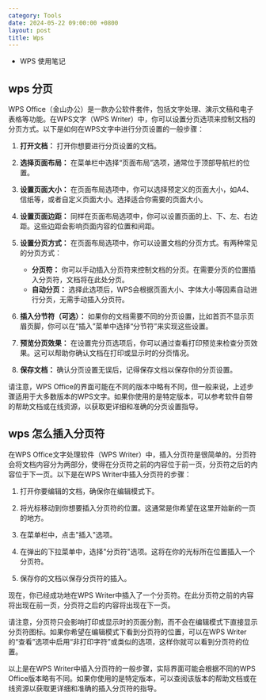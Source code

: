 ```yaml
---
category: Tools
date: 2024-05-22 09:00:00 +0800
layout: post
title: Wps
---
```


+ WPS 使用笔记

## wps 分页

WPS Office（金山办公）是一款办公软件套件，包括文字处理、演示文稿和电子表格等功能。在WPS文字（WPS Writer）中，你可以设置分页选项来控制文档的分页方式。以下是如何在WPS文字中进行分页设置的一般步骤：

1. **打开文档：** 打开你想要进行分页设置的文档。

2. **选择页面布局：** 在菜单栏中选择“页面布局”选项，通常位于顶部导航栏的位置。

3. **设置页面大小：** 在页面布局选项中，你可以选择预定义的页面大小，如A4、信纸等，或者自定义页面大小。选择适合你需要的页面大小。

4. **设置页面边距：** 同样在页面布局选项中，你可以设置页面的上、下、左、右边距。这些边距会影响页面内容的位置和间距。

5. **设置分页方式：** 在页面布局选项中，你可以设置文档的分页方式。有两种常见的分页方式：
   - **分页符：** 你可以手动插入分页符来控制文档的分页。在需要分页的位置插入分页符，文档将在此处分页。
   - **自动分页：** 选择此选项后，WPS会根据页面大小、字体大小等因素自动进行分页，无需手动插入分页符。

6. **插入分节符（可选）：** 如果你的文档需要不同的分页设置，比如首页不显示页眉页脚，你可以在“插入”菜单中选择“分节符”来实现这些设置。

7. **预览分页效果：** 在设置完分页选项后，你可以通过查看打印预览来检查分页效果。这可以帮助你确认文档在打印或显示时的分页情况。

8. **保存文档：** 确认分页设置无误后，记得保存文档以保存你的分页设置。

请注意，WPS Office的界面可能在不同的版本中略有不同，但一般来说，上述步骤适用于大多数版本的WPS文字。如果你使用的是特定版本，可以参考软件自带的帮助文档或在线资源，以获取更详细和准确的分页设置指导。

## wps 怎么插入分页符

在WPS Office文字处理软件（WPS Writer）中，插入分页符是很简单的。分页符会将文档内容分为两部分，使得在分页符之前的内容位于前一页，分页符之后的内容位于下一页。以下是在WPS Writer中插入分页符的步骤：

1. 打开你要编辑的文档，确保你在编辑模式下。

2. 将光标移动到你想要插入分页符的位置。这通常是你希望在这里开始新的一页的地方。

3. 在菜单栏中，点击"插入"选项。

4. 在弹出的下拉菜单中，选择"分页符"选项。这将在你的光标所在位置插入一个分页符。

5. 保存你的文档以保存分页符的插入。

现在，你已经成功地在WPS Writer中插入了一个分页符。在此分页符之前的内容将出现在前一页，分页符之后的内容将出现在下一页。

请注意，分页符只会影响打印或显示时的页面分割，而不会在编辑模式下直接显示分页符图标。如果你希望在编辑模式下看到分页符的位置，可以在WPS Writer的“查看”选项中启用“非打印字符”或类似的选项，这样你就可以看到分页符的位置。

以上是在WPS Writer中插入分页符的一般步骤，实际界面可能会根据不同的WPS Office版本略有不同。如果你使用的是特定版本，可以查阅该版本的帮助文档或在线资源以获取更详细和准确的插入分页符的指导。